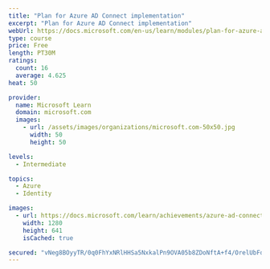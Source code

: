 ```yaml
---
title: "Plan for Azure AD Connect implementation"
excerpt: "Plan for Azure AD Connect implementation"
webUrl: https://docs.microsoft.com/en-us/learn/modules/plan-for-azure-ad-connect-implementation/
type: course
price: Free
length: PT30M
ratings:
  count: 16
  average: 4.625
heat: 50

provider:
  name: Microsoft Learn
  domain: microsoft.com
  images:
    - url: /assets/images/organizations/microsoft.com-50x50.jpg
      width: 50
      height: 50

levels:
  - Intermediate

topics:
  - Azure
  - Identity

images:
  - url: https://docs.microsoft.com/learn/achievements/azure-ad-connect-implementation-social.png
    width: 1280
    height: 641
    isCached: true

secured: "vNeg8BOyyTR/0q0FhYxNRlHHSa5NxkalPn9OVA05b8ZDoNftA+f4/OrelUbFdut3kzdT1w1BW8yNggVedH0uslMXmbl7QVs+JT37BDo8YWiWVADvveWQHZTMhGs/wyyNAFkT3A5HFdZQ0qmeRnanF8sXUqH25PON6ANth1lhdvr0DgYNaqCP3AwCebhmWiSyNccmf7aWmBlFZ2Myop2FUvIKYzinwCm4ZYUwgMZkm/b4IqWf0LzB1fcx3Vr0DuZAztxBs6Zpi0x7wzrLaS/pCbMPEq3t10mUyCcArALSch/7AkqZUbNDj4yjoS/9o64cKJJKdNmWPqTLpYJPqOycpQo1oWK+ZeBnyCgKwrm5pUb96wZGI+qqEv3MiIXp2h2Supsf2PGZQ0w6mDLqb9F9C4jOViBIwr9L1tVRg4iZ3dQ=;o3xd+6qGTw1mYbC9FPpxlw=="
---
```


